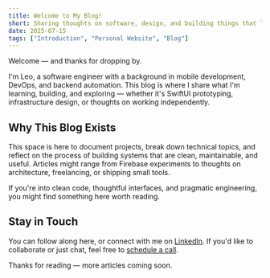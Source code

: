 ```yaml
---
title: Welcome to My Blog!
short: Sharing thoughts on software, design, and building things that last
date: 2025-07-15
tags: ["Introduction", "Personal Website", "Blog"]
---
```


Welcome — and thanks for dropping by.

I'm Leo, a software engineer with a background in mobile development, DevOps, and backend automation. This blog is where I share what I'm learning, building, and exploring — whether it's SwiftUI prototyping, infrastructure design, or thoughts on working independently.

## Why This Blog Exists

This space is here to document projects, break down technical topics, and reflect on the process of building systems that are clean, maintainable, and useful. Articles might range from Firebase experiments to thoughts on architecture, freelancing, or shipping small tools.

If you're into clean code, thoughtful interfaces, and pragmatic engineering, you might find something here worth reading.

## Stay in Touch

You can follow along here, or connect with me on [LinkedIn](https://linkedin.com/in/leopoldlemmermann). If you'd like to collaborate or just chat, feel free to [schedule a call](/services#schedule-a-call).

Thanks for reading — more articles coming soon.